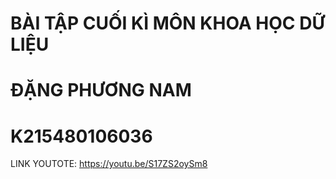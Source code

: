 # BÀI TẬP CUỐI KÌ MÔN KHOA HỌC DỮ LIỆU

# ĐẶNG PHƯƠNG NAM 

# K215480106036

LINK YOUTOTE: https://youtu.be/S17ZS2oySm8
